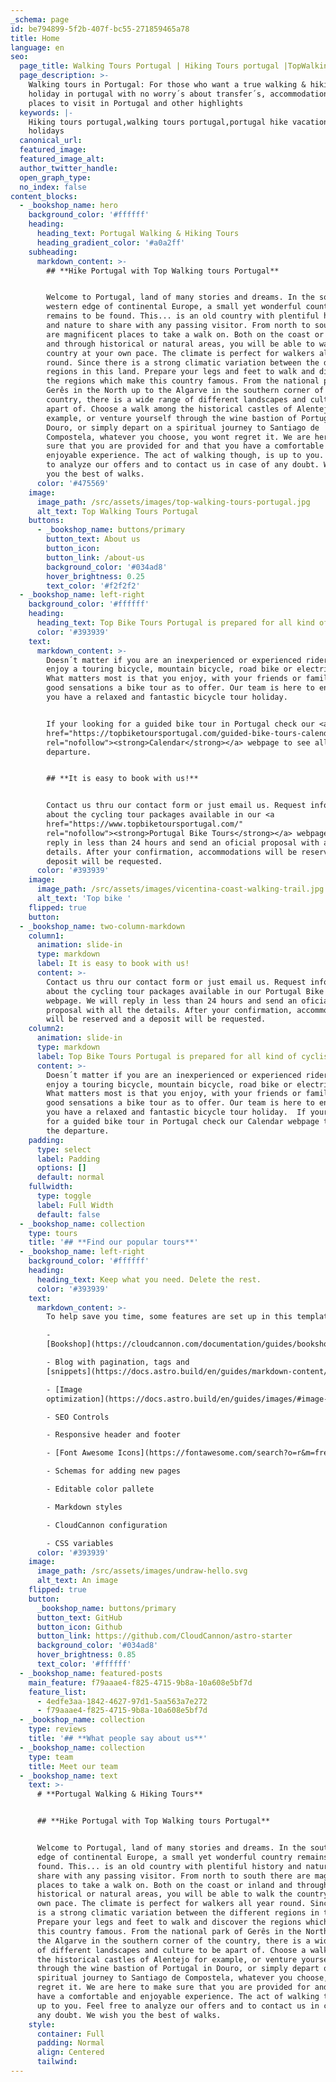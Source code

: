 ```yaml
---
_schema: page
id: be794899-5f2b-407f-bc55-271859465a78
title: Home
language: en
seo:
  page_title: Walking Tours Portugal | Hiking Tours portugal |TopWalkingtours
  page_description: >-
    Walking tours in Portugal: For those who want a true walking & hiking
    holiday in portugal with no worry´s about transfer´s, accommodations, food,
    places to visit in Portugal and other highlights
  keywords: |-
    Hiking tours portugal,walking tours portugal,portugal hike vacations,walking
    holidays
  canonical_url:
  featured_image:
  featured_image_alt:
  author_twitter_handle:
  open_graph_type:
  no_index: false
content_blocks:
  - _bookshop_name: hero
    background_color: '#ffffff'
    heading:
      heading_text: Portugal Walking & Hiking Tours
      heading_gradient_color: '#a0a2ff'
    subheading:
      markdown_content: >-
        ## **Hike Portugal with Top Walking tours Portugal**


        Welcome to Portugal, land of many stories and dreams. In the south
        western edge of continental Europe, a small yet wonderful country
        remains to be found. This... is an old country with plentiful history
        and nature to share with any passing visitor. From north to south there
        are magnificent places to take a walk on. Both on the coast or inland
        and through historical or natural areas, you will be able to walk the
        country at your own pace. The climate is perfect for walkers all year
        round. Since there is a strong climatic variation between the different
        regions in this land. Prepare your legs and feet to walk and discover
        the regions which make this country famous. From the national park of
        Gerês in the North up to the Algarve in the southern corner of the
        country, there is a wide range of different landscapes and culture to be
        apart of. Choose a walk among the historical castles of Alentejo for
        example, or venture yourself through the wine bastion of Portugal in
        Douro, or simply depart on a spiritual journey to Santiago de
        Compostela, whatever you choose, you wont regret it. We are here to make
        sure that you are provided for and that you have a comfortable and
        enjoyable experience. The act of walking though, is up to you. Feel free
        to analyze our offers and to contact us in case of any doubt. We wish
        you the best of walks.
      color: '#475569'
    image:
      image_path: /src/assets/images/top-walking-tours-portugal.jpg
      alt_text: Top Walking Tours Portugal
    buttons:
      - _bookshop_name: buttons/primary
        button_text: About us
        button_icon:
        button_link: /about-us
        background_color: '#034ad8'
        hover_brightness: 0.25
        text_color: '#f2f2f2'
  - _bookshop_name: left-right
    background_color: '#ffffff'
    heading:
      heading_text: Top Bike Tours Portugal is prepared for all kind of cyclists
      color: '#393939'
    text:
      markdown_content: >-
        Doesn´t matter if you are an inexperienced or experienced rider, if you
        enjoy a touring bicycle, mountain bicycle, road bike or electric bike.
        What matters most is that you enjoy, with your friends or family, the
        good sensations a bike tour as to offer. Our team is here to ensure that
        you have a relaxed and fantastic bicycle tour holiday.


        If your looking for a guided bike tour in Portugal check our <a
        href="https://topbiketoursportugal.com/guided-bike-tours-calendar-portugal/"
        rel="nofollow"><strong>Calendar</strong></a> webpage to see all the
        departure.


        ## **It is easy to book with us!**


        Contact us thru our contact form or just email us. Request information
        about the cycling tour packages available in our <a
        href="https://www.topbiketoursportugal.com/"
        rel="nofollow"><strong>Portugal Bike Tours</strong></a> webpage. We will
        reply in less than 24 hours and send an oficial proposal with all the
        details. After your confirmation, accommodations will be reserved and a
        deposit will be requested.
      color: '#393939'
    image:
      image_path: /src/assets/images/vicentina-coast-walking-trail.jpg
      alt_text: 'Top bike '
    flipped: true
    button:
  - _bookshop_name: two-column-markdown
    column1:
      animation: slide-in
      type: markdown
      label: It is easy to book with us!
      content: >-
        Contact us thru our contact form or just email us. Request information
        about the cycling tour packages available in our Portugal Bike Tours
        webpage. We will reply in less than 24 hours and send an oficial
        proposal with all the details. After your confirmation, accommodations
        will be reserved and a deposit will be requested.
    column2:
      animation: slide-in
      type: markdown
      label: Top Bike Tours Portugal is prepared for all kind of cyclists
      content: >-
        Doesn´t matter if you are an inexperienced or experienced rider, if you
        enjoy a touring bicycle, mountain bicycle, road bike or electric bike.
        What matters most is that you enjoy, with your friends or family, the
        good sensations a bike tour as to offer. Our team is here to ensure that
        you have a relaxed and fantastic bicycle tour holiday.  If your looking
        for a guided bike tour in Portugal check our Calendar webpage to see all
        the departure.
    padding:
      type: select
      label: Padding
      options: []
      default: normal
    fullwidth:
      type: toggle
      label: Full Width
      default: false
  - _bookshop_name: collection
    type: tours
    title: '## **Find our popular tours**'
  - _bookshop_name: left-right
    background_color: '#ffffff'
    heading:
      heading_text: Keep what you need. Delete the rest.
      color: '#393939'
    text:
      markdown_content: >-
        To help save you time, some features are set up in this template, like:

        -
        [Bookshop](https://cloudcannon.com/documentation/guides/bookshop-astro-guide/)

        - Blog with pagination, tags and
        [snippets](https://docs.astro.build/en/guides/markdown-content/#using-components-in-mdx)

        - [Image
        optimization](https://docs.astro.build/en/guides/images/#image--astroassets)

        - SEO Controls

        - Responsive header and footer

        - [Font Awesome Icons](https://fontawesome.com/search?o=r&m=free)

        - Schemas for adding new pages

        - Editable color pallete

        - Markdown styles

        - CloudCannon configuration

        - CSS variables
      color: '#393939'
    image:
      image_path: /src/assets/images/undraw-hello.svg
      alt_text: An image
    flipped: true
    button:
      _bookshop_name: buttons/primary
      button_text: GitHub
      button_icon: Github
      button_link: https://github.com/CloudCannon/astro-starter
      background_color: '#034ad8'
      hover_brightness: 0.85
      text_color: '#ffffff'
  - _bookshop_name: featured-posts
    main_feature: f79aaae4-f825-4715-9b8a-10a608e5bf7d
    feature_list:
      - 4edfe3aa-1842-4627-97d1-5aa563a7e272
      - f79aaae4-f825-4715-9b8a-10a608e5bf7d
  - _bookshop_name: collection
    type: reviews
    title: '## **What people say about us**'
  - _bookshop_name: collection
    type: team
    title: Meet our team
  - _bookshop_name: text
    text: >-
      # **Portugal Walking & Hiking Tours**


      ## **Hike Portugal with Top Walking tours Portugal**


      Welcome to Portugal, land of many stories and dreams. In the south western
      edge of continental Europe, a small yet wonderful country remains to be
      found. This... is an old country with plentiful history and nature to
      share with any passing visitor. From north to south there are magnificent
      places to take a walk on. Both on the coast or inland and through
      historical or natural areas, you will be able to walk the country at your
      own pace. The climate is perfect for walkers all year round. Since there
      is a strong climatic variation between the different regions in this land.
      Prepare your legs and feet to walk and discover the regions which make
      this country famous. From the national park of Gerês in the North up to
      the Algarve in the southern corner of the country, there is a wide range
      of different landscapes and culture to be apart of. Choose a walk among
      the historical castles of Alentejo for example, or venture yourself
      through the wine bastion of Portugal in Douro, or simply depart on a
      spiritual journey to Santiago de Compostela, whatever you choose, you wont
      regret it. We are here to make sure that you are provided for and that you
      have a comfortable and enjoyable experience. The act of walking though, is
      up to you. Feel free to analyze our offers and to contact us in case of
      any doubt. We wish you the best of walks.
    style:
      container: Full
      padding: Normal
      align: Centered
      tailwind:
---
```

